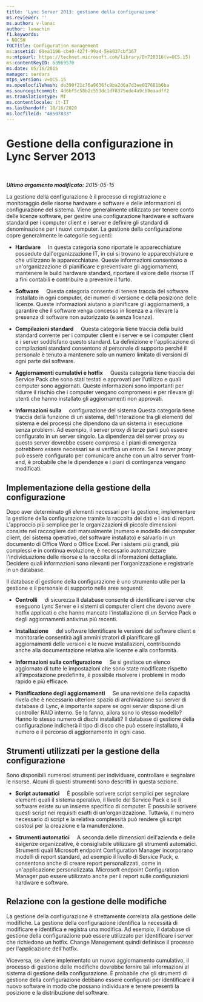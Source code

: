 ```yaml
---
title: 'Lync Server 2013: gestione della configurazione'
ms.reviewer: ''
ms.author: v-lanac
author: lanachin
f1.keywords:
- NOCSH
TOCTitle: Configuration management
ms:assetid: 00ea1196-cb40-427f-99a4-5e8037cbf367
ms:mtpsurl: https://technet.microsoft.com/library/Dn720316(v=OCS.15)
ms:contentKeyID: 63969570
ms.date: 05/16/2015
manager: serdars
mtps_version: v=OCS.15
ms.openlocfilehash: de390f21c76a9636fc9ba2d6a7d3ee017681b6ba
ms.sourcegitcommit: 4d6bf5c58b2c553dc1df8375ede4a9cb9eaadff2
ms.translationtype: MT
ms.contentlocale: it-IT
ms.lasthandoff: 10/16/2020
ms.locfileid: "48507833"
---
```

# <a name="configuration-management-in-lync-server-2013"></a>Gestione della configurazione in Lync Server 2013

<div data-xmlns="http://www.w3.org/1999/xhtml">

<div class="topic" data-xmlns="http://www.w3.org/1999/xhtml" data-msxsl="urn:schemas-microsoft-com:xslt" data-cs="https://msdn.microsoft.com/">

<div data-asp="https://msdn2.microsoft.com/asp">



</div>

<div id="mainSection">

<div id="mainBody">

<span> </span>

_**Ultimo argomento modificato:** 2015-05-15_

La gestione della configurazione è il processo di registrazione e monitoraggio delle risorse hardware e software e delle informazioni di configurazione del sistema. Viene generalmente utilizzato per tenere conto delle licenze software, per gestire una configurazione hardware e software standard per i computer client e i server e definire gli standard di denominazione per i nuovi computer. La gestione della configurazione copre generalmente le categorie seguenti:

  - **Hardware**     In questa categoria sono riportate le apparecchiature possedute dall'organizzazione IT, in cui si trovano le apparecchiature e che utilizzano le apparecchiature. Queste informazioni consentono a un'organizzazione di pianificare e preventivare gli aggiornamenti, mantenere le build hardware standard, riportare il valore delle risorse IT a fini contabili e contribuire a prevenire il furto.

  - **Software**     Questa categoria consente di tenere traccia del software installato in ogni computer, dei numeri di versione e della posizione delle licenze. Queste informazioni aiutano a pianificare gli aggiornamenti, a garantire che il software venga concesso in licenza e a rilevare la presenza di software non autorizzato (e senza licenza).

  - **Compilazioni standard**     Questa categoria tiene traccia della build standard corrente per i computer client e i server e se i computer client e i server soddisfano questo standard. La definizione e l'applicazione di compilazioni standard consentono al personale di supporto perché il personale è tenuto a mantenere solo un numero limitato di versioni di ogni parte del software.

  - **Aggiornamenti cumulativi e hotfix**     Questa categoria tiene traccia dei Service Pack che sono stati testati e approvati per l'utilizzo e quali computer sono aggiornati. Queste informazioni sono importanti per ridurre il rischio che i computer vengano compromessi e per rilevare gli utenti che hanno installato gli aggiornamenti non approvati.

  - **Informazioni sulla**     configurazione del sistema Questa categoria tiene traccia della funzione di un sistema, dell'interazione tra gli elementi del sistema e dei processi che dipendono da un sistema in esecuzione senza problemi. Ad esempio, il server proxy di terze parti può essere configurato in un server singolo. La dipendenza del server proxy su questo server dovrebbe essere compresa e i piani di emergenza potrebbero essere necessari se si verifica un errore. Se il server proxy può essere configurato per comunicare anche con un altro server front-end, è probabile che le dipendenze e i piani di contingenza vengano modificati.

<div>

## <a name="implementing-configuration-management"></a>Implementazione della gestione della configurazione

Dopo aver determinato gli elementi necessari per la gestione, implementare la gestione della configurazione tramite la raccolta dei dati e i dati di report. L'approccio più semplice per le organizzazioni di piccole dimensioni consiste nel raccogliere dati manualmente (numero e modello dei computer client, del sistema operativo, del software installato) e salvarlo in un documento di Office Word o Office Excel. Per i sistemi più grandi, più complessi e in continua evoluzione, è necessario automatizzare l'individuazione delle risorse e la raccolta di informazioni dettagliate. Decidere quali informazioni sono rilevanti per l'organizzazione e registrarle in un database.

Il database di gestione della configurazione è uno strumento utile per la gestione e il personale di supporto nelle aree seguenti:

  - **Controlli**     di sicurezza Il database consente di identificare i server che eseguono Lync Server e i sistemi di computer client che devono avere hotfix applicati o che hanno mancato l'installazione di un Service Pack o degli aggiornamenti antivirus più recenti.

  - **Installazione**     del software Identificare le versioni del software client e monitorarle consentirà agli amministratori di pianificare gli aggiornamenti delle versioni e le nuove installazioni, contribuendo anche alla documentazione relativa alle licenze e alla conformità.

  - **Informazioni sulla configurazione**     Se si gestisce un elenco aggiornato di tutte le impostazioni che sono state modificate rispetto all'impostazione predefinita, è possibile risolvere i problemi in modo rapido e più efficace.

  - **Pianificazione degli aggiornamenti**     Se una revisione della capacità rivela che è necessario ulteriore spazio di archiviazione sui server di database di Lync, è importante sapere se ogni server dispone di un controller RAID interno. Se lo fanno, allora sono lo stesso modello? Hanno lo stesso numero di dischi installati? Il database di gestione della configurazione indicherà il tipo di disco che può essere installato, il numero e il percorso di aggiornamento in ogni caso.

</div>

<div>

## <a name="tools-used-for-configuration-management"></a>Strumenti utilizzati per la gestione della configurazione

Sono disponibili numerosi strumenti per individuare, controllare e segnalare le risorse. Alcuni di questi strumenti sono descritti in questa sezione.

  - **Script automatici**     È possibile scrivere script semplici per segnalare elementi quali il sistema operativo, il livello del Service Pack e se il software esiste su un insieme specifico di computer. È possibile scrivere questi script nei requisiti esatti di un'organizzazione. Tuttavia, il numero necessario di script e la relativa complessità può rendere gli script costosi per la creazione e la manutenzione.

  - **Strumenti automatici**     A seconda delle dimensioni dell'azienda e delle esigenze organizzative, è consigliabile utilizzare gli strumenti automatici. Strumenti quali Microsoft endpoint Configuration Manager incorporano modelli di report standard, ad esempio il livello di Service Pack, e consentono anche di creare report personalizzati, come in un'applicazione personalizzata. Microsoft endpoint Configuration Manager può essere utilizzato anche per il report sulle configurazioni hardware e software.

</div>

<div>

## <a name="relationship-with-change-management"></a>Relazione con la gestione delle modifiche

La gestione della configurazione è strettamente correlata alla gestione delle modifiche. La gestione della configurazione identifica la necessità di modificare e identifica e registra una modifica. Ad esempio, il database di gestione della configurazione può essere utilizzato per identificare i server che richiedono un hotfix. Change Management quindi definisce il processo per l'applicazione dell'hotfix.

Viceversa, se viene implementato un nuovo aggiornamento cumulativo, il processo di gestione delle modifiche dovrebbe fornire tali informazioni al sistema di gestione della configurazione. È probabile che gli strumenti di gestione della configurazione debbano essere configurati per identificare il nuovo software in modo che possano individuare e tenere presenti la posizione e la distribuzione del software.

</div>

</div>

<span> </span>

</div>

</div>

</div>

